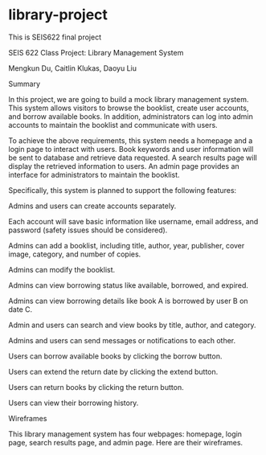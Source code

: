 # library-project
This is SEIS622 final project

SEIS 622 Class Project: Library Management System 

Mengkun Du, Caitlin Klukas, Daoyu Liu 

Summary 

In this project, we are going to build a mock library management system. This system allows visitors to browse the booklist, create user accounts, and borrow available books. In addition, administrators can log into admin accounts to maintain the booklist and communicate with users. 

To achieve the above requirements, this system needs a homepage and a login page to interact with users. Book keywords and user information will be sent to database and retrieve data requested. A search results page will display the retrieved information to users. An admin page provides an interface for administrators to maintain the booklist. 

Specifically, this system is planned to support the following features: 

Admins and users can create accounts separately. 

Each account will save basic information like username, email address, and password (safety issues should be considered). 

Admins can add a booklist, including title, author, year, publisher, cover image, category, and number of copies. 

Admins can modify the booklist. 

Admins can view borrowing status like available, borrowed, and expired. 

Admins can view borrowing details like book A is borrowed by user B on date C. 

Admin and users can search and view books by title, author, and category. 

Admins and users can send messages or notifications to each other. 

Users can borrow available books by clicking the borrow button. 

Users can extend the return date by clicking the extend button. 

Users can return books by clicking the return button. 

Users can view their borrowing history. 

Wireframes 

This library management system has four webpages: homepage, login page, search results page, and admin page. Here are their wireframes. 

 
